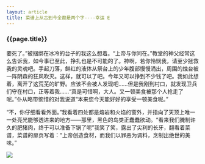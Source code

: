 ```yaml
---
layout: article
title: 菜谱上从古到今全都是两个字----幸运 E
---
```


<h3>{{page.title}}</h3>

要死了。”被捆绑在冰冷的台子的我这么想着。“上帝与你同在。”教堂的神父经常这么告诉我，如今事已至此，挣扎也是不可能的了。神啊，若你怜悯我，请至少拯救我的灵魂吧。手起刀落，鲜红的液体从祭台上的少年腹部慢慢涌出，周围的烛台被一阵阴森的狂风吹灭。这样，就可以了吧。今年又可以挣到不少钱了吧。我如此想着，离开了这荒芜的旷野。应该不会被人发现吧……但是我刚到村口，就发现卫兵们守在村口，正等着我……“真是可惜啊，大人。又一顿美食被那个人抢走了呢。”仆从略带惋惜的对我说道“本来您今天能好好的享受一顿美食呢。”

“不，你仔细看看外面。”我看着四处都是熔岩和火焰的窗外，并指向了天顶上唯一一处亮光能够透进来的地方——那里，黑色的鸟类正蠢蠢欲动。“看来我们腌制许久的肥猪肉，终于可以准备下锅了呢”我笑了笑，露出了尖利的长牙，翻看着菜谱，菜谱的扉页写着：“上帝创造食材，而我们以罪恶为调料，烹制出绝世的美味。”

<img src="{{page.baseurl}}/images/abb546511510d95dd200155f9f49f8dc.jpg">
